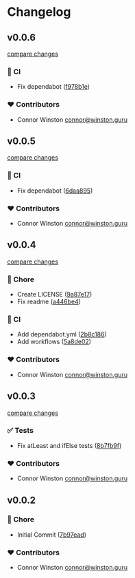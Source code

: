 # Changelog


## v0.0.6

[compare changes](https://github.com/calytra/orization/compare/v0.0.5...v0.0.6)

### 🤖 CI

- Fix dependabot ([f978b1e](https://github.com/calytra/orization/commit/f978b1e))

### ❤️ Contributors

- Connor Winston <connor@winston.guru>

## v0.0.5

[compare changes](https://github.com/calytra/orization/compare/v0.0.4...v0.0.5)

### 🤖 CI

- Fix dependabot ([6daa895](https://github.com/calytra/orization/commit/6daa895))

### ❤️ Contributors

- Connor Winston <connor@winston.guru>

## v0.0.4

[compare changes](https://github.com/calytra/orization/compare/v0.0.3...v0.0.4)

### 🏡 Chore

- Create LICENSE ([9a87e17](https://github.com/calytra/orization/commit/9a87e17))
- Fix readme ([a446be4](https://github.com/calytra/orization/commit/a446be4))

### 🤖 CI

- Add dependabot.yml ([2b8c186](https://github.com/calytra/orization/commit/2b8c186))
- Add workflows ([5a8de02](https://github.com/calytra/orization/commit/5a8de02))

### ❤️ Contributors

- Connor Winston <connor@winston.guru>

## v0.0.3

[compare changes](https://github.com/calytra/orization/compare/v0.0.2...v0.0.3)

### ✅ Tests

- Fix atLeast and ifElse tests ([8b7fb9f](https://github.com/calytra/orization/commit/8b7fb9f))

### ❤️ Contributors

- Connor Winston <connor@winston.guru>

## v0.0.2


### 🏡 Chore

- Initial Commit ([7b97ead](https://github.com/calytra/orization/commit/7b97ead))

### ❤️ Contributors

- Connor Winston <connor@winston.guru>

